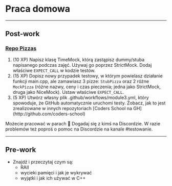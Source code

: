 <!-- .slide: data-background="#111111" -->

# Praca domowa

___
<!-- .slide: style="font-size: 0.9em" -->

## Post-work

### [Repo Pizzas](https://github.com/coders-school/pizzas)

1. <!-- .element: class="fragment fade-in" --> (10 XP) Napisz klasę TimeMock, którą zastąpisz dummy/stuba napisanego podczas zajęć. Używaj go poprzez StrictMock. Dodaj właściwe <code>EXPECT_CALL</code> w kodzie testów.
2. <!-- .element: class="fragment fade-in" --> (15 XP) Dopisz nowy przypadek testowy, w którym powielasz działanie funkcji main.cpp, ale zamawiasz 3 pizze: <code>StubPizza</code> oraz 2 różne <code>MockPizza</code> (różne nazwy, ceny i czas pieczenia; jedna jako StrictMock, druga jako NiceMock). Ustaw właściwe <code>EXPECT_CALL</code>.
3. <!-- .element: class="fragment fade-in" --> (5 XP) Utwórz własny plik .github/workflows/module3.yml, który spowoduje, że GitHub automatycznie uruchomi testy. Zobacz, jak to jest zrealizowane w innych repozytoriach [Coders School na GH](http://github.com/coders-school)

<!-- .element: class="fragment fade-in" -->

Możecie pracować w parach 🙂 Dogadaj się z kimś na Discordzie. W razie problemów też poproś o pomoc na Discordzie na kanale #testowanie.
<!-- .element: class="fragment fade-in" -->

___

## Pre-work

* Znajdź i przeczytaj czym są:
  * RAII
  * wycieki pamięci i jak je wykrywać
  * wyjątki i jak ich używać w C++

